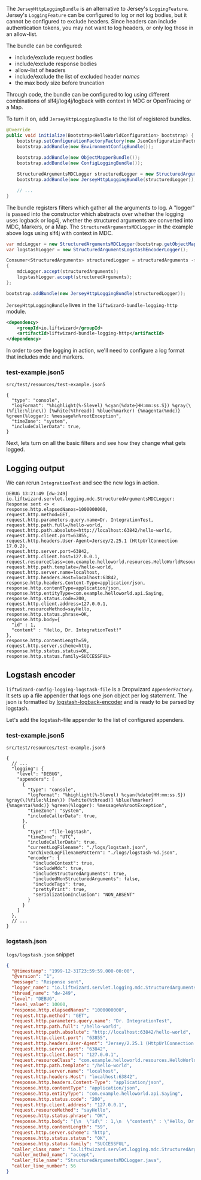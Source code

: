 The `JerseyHttpLoggingBundle` is an alternative to Jersey's `LoggingFeature`. Jersey's `LoggingFeature` can be configured to log or not log bodies, but it cannot be configured to exclude headers. Since headers can include authentication tokens, you may not want to log headers, or only log those in an allow-list.

The bundle can be configured:

* include/exclude request bodies
* include/exclude response bodies
* allow-list of headers
* include/exclude the list of excluded header _names_
* the max body size before truncation

Through code, the bundle can be configured to log using different combinations of slf4j/log4j/logback with context in MDC or OpenTracing or a Map.
 
To turn it on, add `JerseyHttpLoggingBundle` to the list of registered bundles.
 
```java
@Override
public void initialize(Bootstrap<HelloWorldConfiguration> bootstrap) {
    bootstrap.setConfigurationFactoryFactory(new JsonConfigurationFactoryFactory<>());
    bootstrap.addBundle(new EnvironmentConfigBundle());
 
    bootstrap.addBundle(new ObjectMapperBundle());
    bootstrap.addBundle(new ConfigLoggingBundle());

    StructuredArgumentsMDCLogger structuredLogger = new StructuredArgumentsMDCLogger(bootstrap.getObjectMapper());
    bootstrap.addBundle(new JerseyHttpLoggingBundle(structuredLogger));

    // ...
}
```

The bundle registers filters which gather all the arguments to log. A "logger" is passed into the constructor which abstracts over whether the logging uses logback or log4j, whether the structured arguments are converted into MDC, Markers, or a Map. The `StructuredArgumentsMDCLogger` in the example above logs using slf4j with context in MDC.

```java
var mdcLogger = new StructuredArgumentsMDCLogger(bootstrap.getObjectMapper());
var logstashLogger = new StructuredArgumentsLogstashEncoderLogger();

Consumer<StructuredArguments> structuredLogger = structuredArguments ->
{
    mdcLogger.accept(structuredArguments);
    logstashLogger.accept(structuredArguments);
};

bootstrap.addBundle(new JerseyHttpLoggingBundle(structuredLogger));
```
 
`JerseyHttpLoggingBundle` lives in the `liftwizard-bundle-logging-http` module.

```xml
<dependency>
    <groupId>io.liftwizard</groupId>
    <artifactId>liftwizard-bundle-logging-http</artifactId>
</dependency>
```

In order to see the logging in action, we'll need to configure a log format that includes mdc and markers.

### test-example.json5
`src/test/resources/test-example.json5`
```json5
{
  "type": "console",
  "logFormat": "%highlight(%-5level) %cyan(%date{HH:mm:ss.S}) %gray(\(%file:%line\)) [%white(%thread)] %blue(%marker) {%magenta(%mdc)} %green(%logger): %message%n%rootException",
  "timeZone": "system",
  "includeCallerData": true,
}
```

Next, lets turn on all the basic filters and see how they change what gets logged.


## Logging output

We can rerun `IntegrationTest` and see the new logs in action.

```console {title: "Logging output (newlines added for clarity)"}
DEBUG 13:21:49 [dw-249] io.liftwizard.servlet.logging.mdc.StructuredArgumentsMDCLogger: Response sent <> <
response.http.elapsedNanos=1000000000,
request.http.method=GET,
request.http.parameters.query.name=Dr. IntegrationTest,
request.http.path.full=/hello-world,
request.http.path.absolute=http://localhost:63842/hello-world,
request.http.client.port=63855,
request.http.headers.User-Agent=Jersey/2.25.1 (HttpUrlConnection 17.0.2),
request.http.server.port=63842,
request.http.client.host=127.0.0.1,
request.resourceClass=com.example.helloworld.resources.HelloWorldResource,
request.http.path.template=/hello-world,
request.http.server.name=localhost,
request.http.headers.Host=localhost:63842,
response.http.headers.Content-Type=application/json,
response.http.contentType=application/json,
response.http.entityType=com.example.helloworld.api.Saying,
response.http.status.code=200,
request.http.client.address=127.0.0.1,
request.resourceMethod=sayHello,
response.http.status.phrase=OK,
response.http.body={
  "id" : 1,
  "content" : "Hello, Dr. IntegrationTest!"
},
response.http.contentLength=59,
request.http.server.scheme=http,
response.http.status.status=OK,
response.http.status.family=SUCCESSFUL>
```

## Logstash encoder

`liftwizard-config-logging-logstash-file` is a Dropwizard `AppenderFactory`. It sets up a file appender that logs one json object per log statement. The json is formatted by [logstash-logback-encoder](https://github.com/logstash/logstash-logback-encoder) and is ready to be parsed by logstash.

Let's add the logstash-file appender to the list of configured appenders.

### test-example.json5
`src/test/resources/test-example.json5`
```json5
{
  // ...
  "logging": {
    "level": "DEBUG",
    "appenders": [
      {
        "type": "console",
        "logFormat": "%highlight(%-5level) %cyan(%date{HH:mm:ss.S}) %gray(\(%file:%line\)) [%white(%thread)] %blue(%marker) {%magenta(%mdc)} %green(%logger): %message%n%rootException",
        "timeZone": "system",
        "includeCallerData": true,
      },
      {
        "type": "file-logstash",
        "timeZone": "UTC",
        "includeCallerData": true,
        "currentLogFilename": "./logs/logstash.json",
        "archivedLogFilenamePattern": "./logs/logstash-%d.json",
        "encoder": {
          "includeContext": true,
          "includeMdc": true,
          "includeStructuredArguments": true,
          "includedNonStructuredArguments": false,
          "includeTags": true,
          "prettyPrint": true,
          "serializationInclusion": "NON_ABSENT"
        }
      }
    ]
  },
  // ...
}
```

### logstash.json
`logs/logstash.json` snippet
```json
{
  "@timestamp": "1999-12-31T23:59:59.000-00:00",
  "@version": "1",
  "message": "Response sent",
  "logger_name": "io.liftwizard.servlet.logging.mdc.StructuredArgumentsMDCLogger",
  "thread_name": "dw-249",
  "level": "DEBUG",
  "level_value": 10000,
  "response.http.elapsedNanos": "1000000000",
  "request.http.method": "GET",
  "request.http.parameters.query.name": "Dr. IntegrationTest",
  "request.http.path.full": "/hello-world",
  "request.http.path.absolute": "http://localhost:63842/hello-world",
  "request.http.client.port": "63855",
  "request.http.headers.User-Agent": "Jersey/2.25.1 (HttpUrlConnection 17.0.2)",
  "request.http.server.port": "63842",
  "request.http.client.host": "127.0.0.1",
  "request.resourceClass": "com.example.helloworld.resources.HelloWorldResource",
  "request.http.path.template": "/hello-world",
  "request.http.server.name": "localhost",
  "request.http.headers.Host": "localhost:63842",
  "response.http.headers.Content-Type": "application/json",
  "response.http.contentType": "application/json",
  "response.http.entityType": "com.example.helloworld.api.Saying",
  "response.http.status.code": "200",
  "request.http.client.address": "127.0.0.1",
  "request.resourceMethod": "sayHello",
  "response.http.status.phrase": "OK",
  "response.http.body": "{\n  \"id\" : 1,\n  \"content\" : \"Hello, Dr. IntegrationTest!\"\n}",
  "response.http.contentLength": "59",
  "request.http.server.scheme": "http",
  "response.http.status.status": "OK",
  "response.http.status.family": "SUCCESSFUL",
  "caller_class_name": "io.liftwizard.servlet.logging.mdc.StructuredArgumentsMDCLogger",
  "caller_method_name": "accept",
  "caller_file_name": "StructuredArgumentsMDCLogger.java",
  "caller_line_number": 56
}
```
